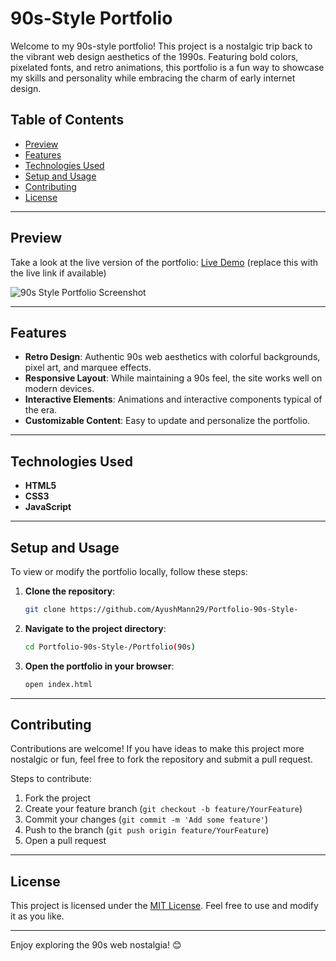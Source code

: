 # 90s-Style Portfolio

Welcome to my 90s-style portfolio! This project is a nostalgic trip back to the vibrant web design aesthetics of the 1990s. Featuring bold colors, pixelated fonts, and retro animations, this portfolio is a fun way to showcase my skills and personality while embracing the charm of early internet design.

## Table of Contents
- [Preview](#preview)
- [Features](#features)
- [Technologies Used](#technologies-used)
- [Setup and Usage](#setup-and-usage)
- [Contributing](#contributing)
- [License](#license)

---

## Preview

Take a look at the live version of the portfolio:
[Live Demo](#) (replace this with the live link if available)

![90s Style Portfolio Screenshot](path/to/screenshot.png)

---

## Features

- **Retro Design**: Authentic 90s web aesthetics with colorful backgrounds, pixel art, and marquee effects.
- **Responsive Layout**: While maintaining a 90s feel, the site works well on modern devices.
- **Interactive Elements**: Animations and interactive components typical of the era.
- **Customizable Content**: Easy to update and personalize the portfolio.

---

## Technologies Used

- **HTML5**
- **CSS3**
- **JavaScript**

---

## Setup and Usage

To view or modify the portfolio locally, follow these steps:

1. **Clone the repository**:
   ```bash
   git clone https://github.com/AyushMann29/Portfolio-90s-Style-
   ```
2. **Navigate to the project directory**:
   ```bash
   cd Portfolio-90s-Style-/Portfolio(90s)
   ```
3. **Open the portfolio in your browser**:
   ```bash
   open index.html
   ```

---

## Contributing

Contributions are welcome! If you have ideas to make this project more nostalgic or fun, feel free to fork the repository and submit a pull request.

Steps to contribute:

1. Fork the project
2. Create your feature branch (`git checkout -b feature/YourFeature`)
3. Commit your changes (`git commit -m 'Add some feature'`)
4. Push to the branch (`git push origin feature/YourFeature`)
5. Open a pull request

---

## License

This project is licensed under the [MIT License](LICENSE). Feel free to use and modify it as you like.

---

Enjoy exploring the 90s web nostalgia! 😊
